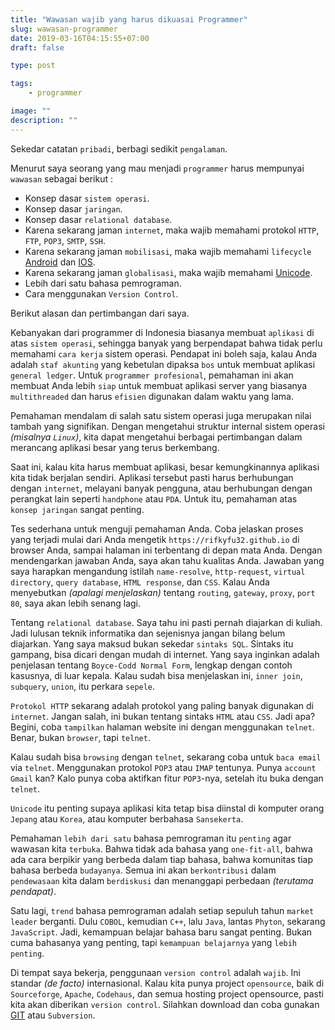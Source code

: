 ```yaml
---
title: "Wawasan wajib yang harus dikuasai Programmer"
slug: wawasan-programmer
date: 2019-03-16T04:15:55+07:00
draft: false

type: post

tags:
    - programmer

image: ""
description: ""
---
```


Sekedar catatan `pribadi`, berbagi sedikit `pengalaman`.

Menurut saya seorang yang mau menjadi `programmer` harus mempunyai `wawasan` sebagai berikut :

- Konsep dasar `sistem operasi`.
- Konsep dasar `jaringan`.
- Konsep dasar `relational database`.
- Karena sekarang jaman `internet`, maka wajib memahami protokol `HTTP`, `FTP`, `POP3`, `SMTP`, `SSH`.
- Karena sekarang jaman `mobilisasi`, maka wajib memahami `lifecycle` [Android](https://developer.android.com/) dan [IOS](https://developer.apple.com/).
- Karena sekarang jaman `globalisasi`, maka wajib memahami [Unicode](https://unicode.org/).
- Lebih dari satu bahasa pemrograman.
- Cara menggunakan `Version Control`.

Berikut alasan dan pertimbangan dari saya.

Kebanyakan dari programmer di Indonesia biasanya membuat `aplikasi` di atas `sistem operasi`, sehingga banyak yang berpendapat bahwa tidak perlu memahami `cara kerja` sistem operasi. Pendapat ini boleh saja, kalau Anda adalah `staf akunting` yang kebetulan dipaksa `bos` untuk membuat aplikasi `general ledger`. Untuk `programmer profesional`, pemahaman ini akan membuat Anda lebih `siap` untuk membuat aplikasi server yang biasanya `multithreaded` dan harus `efisien` digunakan dalam waktu yang lama.

Pemahaman mendalam di salah satu sistem operasi juga merupakan nilai tambah yang signifikan. Dengan mengetahui struktur internal sistem operasi *(misalnya `Linux`)*, kita dapat mengetahui berbagai pertimbangan dalam merancang aplikasi besar yang terus berkembang.

Saat ini, kalau kita harus membuat aplikasi, besar kemungkinannya aplikasi kita tidak berjalan sendiri. Aplikasi tersebut pasti harus berhubungan dengan `internet`, melayani banyak pengguna, atau berhubungan dengan perangkat lain seperti `handphone` atau `PDA`. Untuk itu, pemahaman atas `konsep jaringan` sangat penting.

Tes sederhana untuk menguji pemahaman Anda. Coba jelaskan proses yang terjadi mulai dari Anda mengetik `https://rifkyfu32.github.io` di browser Anda, sampai halaman ini terbentang di depan mata Anda. Dengan mendengarkan jawaban Anda, saya akan tahu kualitas Anda. Jawaban yang saya harapkan mengandung istilah `name-resolve`, `http-request`, `virtual directory`, `query database`, `HTML response`, dan `CSS`. Kalau Anda menyebutkan *(apalagi menjelaskan)* tentang `routing`, `gateway`, `proxy`, `port 80`, saya akan lebih senang lagi.

Tentang `relational database`. Saya tahu ini pasti pernah diajarkan di kuliah. Jadi lulusan teknik informatika dan sejenisnya jangan bilang belum diajarkan. Yang saya maksud bukan sekedar `sintaks SQL`. Sintaks itu gampang, bisa dicari dengan mudah di internet. Yang saya inginkan adalah penjelasan tentang `Boyce-Codd Normal Form`, lengkap dengan contoh kasusnya, di luar kepala. Kalau sudah bisa menjelaskan ini, `inner join`, `subquery`, `union`, itu perkara `sepele`.

`Protokol HTTP` sekarang adalah protokol yang paling banyak digunakan di `internet`. Jangan salah, ini bukan tentang sintaks `HTML` atau `CSS`. Jadi apa? Begini, coba `tampilkan` halaman website ini dengan menggunakan `telnet`. Benar, bukan `browser`, tapi `telnet`.

Kalau sudah bisa `browsing` dengan `telnet`, sekarang coba untuk `baca email` via `telnet`. Menggunakan protokol `POP3` atau `IMAP` tentunya. Punya `account Gmail` kan? Kalo punya coba aktifkan fitur `POP3`-nya, setelah itu buka dengan `telnet`.

`Unicode` itu penting supaya aplikasi kita tetap bisa diinstal di komputer orang `Jepang` atau `Korea`, atau komputer berbahasa `Sansekerta`.

Pemahaman `lebih dari satu` bahasa pemrograman itu `penting` agar wawasan kita `terbuka`. Bahwa tidak ada bahasa yang `one-fit-all`, bahwa ada cara berpikir yang berbeda dalam tiap bahasa, bahwa komunitas tiap bahasa berbeda `budayanya`. Semua ini akan `berkontribusi` dalam `pendewasaan` kita dalam `berdiskusi` dan menanggapi perbedaan *(terutama pendapat)*.

Satu lagi, `trend` bahasa pemrograman adalah setiap sepuluh tahun `market leader` berganti. Dulu `COBOL`, kemudian `C++`, lalu `Java`, lantas `Phyton`, sekarang `JavaScript`. Jadi, kemampuan belajar bahasa baru sangat penting. Bukan cuma bahasanya yang penting, tapi `kemampuan belajarnya` yang `lebih penting`.

Di tempat saya bekerja, penggunaan `version control` adalah `wajib`. Ini standar *(de facto)* internasional. Kalau kita punya project `opensource`, baik di `Sourceforge`, `Apache`, `Codehaus`, dan semua hosting project opensource, pasti kita akan diberikan `version control`. Silahkan download dan coba gunakan [GIT](https://git-scm.com/) atau `Subversion`.